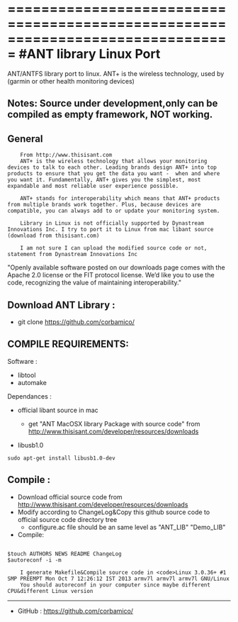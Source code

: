 ===============================================================================
#ANT library Linux Port 
===============================================================================
ANT/ANTFS library port to linux. ANT+ is the wireless technology, used by (garmin or other health monitoring devices)

Notes: Source under development,only can be compiled as empty framework, NOT working.
-------

General
-------
		From http://www.thisisant.com
		ANT+ is the wireless technology that allows your monitoring devices to talk to each other. Leading brands design ANT+ into top products to ensure that you get the data you want -  when and where you want it. Fundamentally, ANT+ gives you the simplest, most expandable and most reliable user experience possible.

		ANT+ stands for interoperability which means that ANT+ products from multiple brands work together. Plus, because devices are compatible, you can always add to or update your monitoring system.

		Library in Linux is not officially supported by Dynastream Innovations Inc. I try to port it to Linux from mac libant source (download from thisisant.com)

		I am not sure I can upload the modified source code or not, statement from Dynastream Innovations Inc
"Openly available software posted on our downloads page comes with the Apache 2.0 license or the FIT protocol license. We’d like you to use the code, recognizing the value of maintaining interoperability."


Download ANT Library :
-------
   + git clone https://github.com/corbamico/


COMPILE REQUIREMENTS:
-------
Software :

   + libtool  
   + automake
   
Dependances :
   + official libant source in mac
     - get "ANT MacOSX library Package with source code" from http://www.thisisant.com/developer/resources/downloads

   + libusb1.0
<pre><code>sudo apt-get install libusb1.0-dev
</code></pre>


Compile :
---------
   + Download official source code from http://www.thisisant.com/developer/resources/downloads
   + Modify according to ChangeLog&Copy this github source code to official source code directory tree
     - configure.ac file should be an same level as "ANT_LIB" "Demo_LIB"
   + Compile:
<pre><code>
$touch AUTHORS NEWS README ChangeLog
$autoreconf -i -m
</code></pre>
		I generate Makefile&Compile source code in <code>Linux 3.0.36+ #1 SMP PREEMPT Mon Oct 7 12:26:12 IST 2013 armv7l armv7l armv7l GNU/Linux
		You should autoreconf in your computer since maybe different CPU&different Linux version

--------
- GitHub : https://github.com/corbamico/


